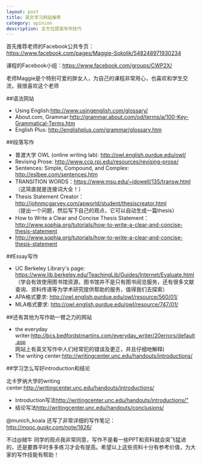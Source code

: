 ```yaml
---
layout: post
title: 英文学习网站推荐
category: opinion
description: 全方位提高写作技巧
---
```


首先推荐老师的Facebook公共专页：<a href="https://www.facebook.com/pages/Maggie-Sokolik/548248971930234">https://www.facebook.com/pages/Maggie-Sokolik/548248971930234</a>

课程的Facebook小组：<a href="https://www.facebook.com/groups/CWP2X/">https://www.facebook.com/groups/CWP2X/</a>

老师Maggie是个特别可爱的胖女人，为自己的课程非常用心，也喜欢和学生交流，我很喜欢这个老师

##语法网站
<ul>
    <li>Using English:<a href="http://www.usingenglish.com/glossary/">http://www.usingenglish.com/glossary/</a></li>
    <li>About.com, Grammar:<a href="http://grammar.about.com/od/terms/a/100-Key-Grammatical-Terms.htm">http://grammar.about.com/od/terms/a/100-Key-Grammatical-Terms.htm</a></li>
    <li>English Plus: <a href="http://englishplus.com/grammar/glossary.htm">http://englishplus.com/grammar/glossary.htm</a></li>
</ul>
##段落写作
<ul>
    <li>普渡大学 OWL (online writing lab): <a href="http://owl.english.purdue.edu/owl/">http://owl.english.purdue.edu/owl/</a></li>
    <li>Revising Prose: <a href="http://www.ccp.rpi.edu/resources/revising-prose/">http://www.ccp.rpi.edu/resources/revising-prose/</a></li>
    <li>Sentences: Simple, Compound, and Complex: <a href="http://eslbee.com/sentences.htm">http://eslbee.com/sentences.htm</a></li>
    <li>TRANSITION WORDS：<a href="https://www.msu.edu/~jdowell/135/transw.html">https://www.msu.edu/~jdowell/135/transw.html</a></li>
    （这简直就是连接词大全！）
    <li>Thesis Statement Creator：<a href="http://johnmcgarvey.com/apworld/student/thesiscreator.html">http://johnmcgarvey.com/apworld/student/thesiscreator.html</a></li>
    （提出一个问题，然后写下自己的观点，它可以自动生成一篇thesis）
    <li>How to Write a Clear and Concise Thesis Statement：<a href="http://www.sophia.org/tutorials/how-to-write-a-clear-and-concise-thesis-statement">http://www.sophia.org/tutorials/how-to-write-a-clear-and-concise-thesis-statement</a></li>
    <li><a href="http://www.sophia.org/tutorials/how-to-write-a-clear-and-concise-thesis-statement">http://www.sophia.org/tutorials/how-to-write-a-clear-and-concise-thesis-statement</a></li>
</ul>
##Essay写作
<ul>
    <li>UC Berkeley Library's page: <a href="https://www.lib.berkeley.edu/TeachingLib/Guides/Internet/Evaluate.html">https://www.lib.berkeley.edu/TeachingLib/Guides/Internet/Evaluate.html</a></li>
    （学会有效使用图书馆资源，图书馆并不是只有图书阅览服务，还有很多文献查询、资料传递等为学术研究提供帮助的服务，值得我们去探索）
    <li>APA格式要求: <a href="http://owl.english.purdue.edu/owl/resource/560/01/">http://owl.english.purdue.edu/owl/resource/560/01/</a></li>
    <li>MLA格式要求: <a href="http://owl.english.purdue.edu/owl/resource/747/01/">http://owl.english.purdue.edu/owl/resource/747/01/</a></li>
</ul>
##还有其他为写作助一臂之力的网站
<ul> 
    <li>the everyday writer:<a href="http://bcs.bedfordstmartins.com/everyday_writer/20errors/default.asp">http://bcs.bedfordstmartins.com/everyday_writer/20errors/default.asp</a></li>网站上有英文写作中人们经常犯的错误及更正，并且仔细地解释)
    <li>The writing center:<a href="http://writingcenter.unc.edu/handouts/introductions/">http://writingcenter.unc.edu/handouts/introductions/</a></li>
</ul>
##学习怎么写好introduction和结论

北卡罗纳大学的writing center:<a href="http://writingcenter.unc.edu/handouts/introductions/">http://writingcenter.unc.edu/handouts/introductions/</a>
<ul> 
    <li>Introduction写法<a href="http://writingcenter.unc.edu/handouts/introductions/">http://writingcenter.unc.edu/handouts/introductions/"</a></li>
    <li>结论写法<a href="http://writingcenter.unc.edu/handouts/conclusions/">http://writingcenter.unc.edu/handouts/conclusions/</a></li>
</ul>
@munich_koala 还写了非常详细的写作笔记：<a href="http://mooc.guokr.com/note/1826/">http://mooc.guokr.com/note/1826/</a>

不过@贼牛 同学的观点我非常同意，写作不是看一些PPT和资料就会突飞猛进的，还是要靠平时多多练习才会有提高。希望以上这些资料十分有参考价值，为大家的写作技能有帮助！
